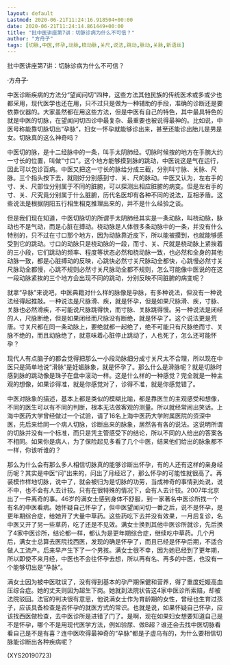 ```yaml
---
layout: default
Lastmod: 2020-06-21T11:24:16.918504+00:00
date: 2020-06-21T11:24:14.861449+00:00
title: "批中医讲座第7讲：切脉诊病为什么不可信？"
author: "方舟子"
tags: [切脉,中医,怀孕,动脉,桡动脉,关尺,说法,跳动,脉动,关脉,新语丝]
---
```


批中医讲座第7讲：切脉诊病为什么不可信？

·方舟子·

中医诊断疾病的方法分“望闻问切”四种，这些方法其他民族的传统医术或多或少也都采用，现代医学也还在用，只不过只是做为一种辅助的手段，准确的诊断还是要依靠仪器的。大家虽然都在用这些方法，但是中医有自己的特色，其中最具特色的就是中医的切脉，在望闻问切四诊中最复杂、最重要也被说得最神的。比如说，中医号称能靠切脉切出“孕脉”，妇女一怀孕就能够诊出来，甚至还能诊出胎儿是男是女。切脉真的这么神奇吗？

中医切的脉，是十二经脉中的一条，叫手太阴肺经。切脉时候按的地方在手腕大约一寸长的位置，叫做“寸口”。这个地方能够摸到脉的跳动，中医说这是气在运行，因此可以包诊百病。中医又把这一寸长的脉给分成三截，分别叫寸脉、关脉、尺脉。三个指头按下去，就刚好分别感到寸、关、尺的脉动。中医又认为，左右手的寸、关、尺部位分别属于不同的脏腑，可以探测出相应脏腑的病变。但是左右手的寸、关、尺究竟分别属于什么脏腑，历代名医却有各种不同的说法，互相矛盾。这些说法是根据阴阳五行相生相克推理出来的，并不是什么经验之谈。

但是我们现在知道，中医切脉切的所谓手太阴肺经其实是一条动脉，叫桡动脉，脉动也不是气动，而是心脏在搏动。桡动脉是人体很多条动脉中的一条，并没有什么特别的，只不过在寸口那个地方，因为动脉靠近皮下，所以能被摸到，也就能够感受到它的跳动。寸口的动脉只是桡动脉的一段，而寸、关、尺就是桡动脉上紧挨着的三小段，它们跳动的频率、程度等状态必然和桡动脉一致，也必然和全身的其他动脉一致，都是心脏搏动的反映，心跳快必然寸关尺脉动全都快，心跳慢必然寸关尺脉动全都慢，心跳不规则必然寸关尺脉动全都不规则，怎么可能像中医说的在这一段动脉紧挨的三个地方会出现不同的跳动，分别反映不同脏腑的病变呢？

就拿“孕脉”来说吧，中医典籍对什么样的脉像是孕脉，有多种说法，但没有一种说法经得起推敲。一种说法是尺脉滑、疾，就是怀孕，但是如果尺脉滑、疾，寸脉、关脉也必然滑疾，不可能说尺脉跳得快，而寸脉、关脉跳得慢。另一种说法是闭经的人，尺脉断绝，但是如果闭经而尺脉没有断绝，就是怀孕了。这个说法更是荒唐。寸关尺都在同一条动脉上，要绝就都一起绝了，绝不可能只有尺脉绝而寸、关脉不绝的，而且动脉绝了，就意味着心脏停止跳动了，人也死了，怎么还可能怀孕？

现代人有点脑子的都会觉得把那么一小段动脉细分成寸关尺太不合理，所以现在中医只是简单地说“滑脉”是妊娠脉象，就是怀孕了。那么什么是滑脉呢？就是切脉时感到脉的跳动像是珠子在盘中滚动一样。这是什么样的一种感觉？完全就是一种主观的想像，如果诊得准，就是你感觉对了，诊得不准，就是你感觉错了。

中医对脉象的描述，基本上都是类似的模糊比喻，都是靠医生的主观感受和想像，不同的医生可以有不同的判断，根本无法做客观的测量。所以就经常闹出笑话。上海中医药大学曾经做过一个试验，请了16名上海中医药大学附属医院的资深中医，先后来给同一个病人切脉，诊断出来的脉象，居然各有各的说法。这说明所谓的切脉并没有一个标准，而只是凭主管感受下的结论，所以不同的人给出的答案各不相同。如果你是病人，为了保险起见多看了几个中医，结果他们给出的脉象都不一样，你该听谁的？

那么为什么会有那么多人相信切脉真的能够诊断出怀孕，有的人还有这样的亲身经历呢？其实是中医“问”出来的，问出了月经迟了，那么怀孕的可能性就很高了。再装模作样地切脉，说中了，就会被归为是切脉的功劳，当成神奇的事情到处说，说不中，也不会有人去计较。只有在很特殊的情况下，会有人去计较。2007年北京出了一件离奇的事。46岁的满女士感到身体不舒服，到一家著名中医诊所找一个有名的中医看病。她怀疑自己怀孕了，但中医望闻问切一番之后，说不是怀孕，是更年期综合症，给她开了大量中草药。这些药吃下去并没有效果，一月后复诊，名中医又开了另一些草药，吃了还是不见效。满女士换到其他中医诊所就诊，先后换了4家中医诊所，结论都一样，都认为是更年期综合症，继续吃中草药。几个月后，满女士总算去医院找西医，发现的确是怀孕了，而且已经是怀孕后期，不适合做人工流产。后来早产生下了一个男孩。满女士很不幸，因为她已经到了更年期，所以即使不来月经，中医也不会往怀孕去想，所以再有名、再多的中医，也没有一个能够切出是“孕脉”。

满女士因为被中医耽误了，没有得到基本的孕产期保健和营养，得了重度妊娠高血压综合症。她的丈夫则因为超生下岗。她就到法院状告这4家中医诊所索赔，却被法院驳回。法官的判决很有意思，他说满女士作为育龄期的女性，曾经也生育过孩子，应该具备检查是否怀孕的就医方式的常识。也就是说，如果怀疑自己怀孕，应该找西医做检查，去中医诊所是进错了门了。是啊，现在如果妇女想要知道自己是不是怀孕，哪个不是用现代医学方法，例如验尿、做B超？谁还会去找中医切脉看看自己是不是有喜？连中医吹得最神奇的“孕脉”都是子虚乌有的，为什么要相信切脉能诊断出各种疾病呢？

(XYS20190723)

